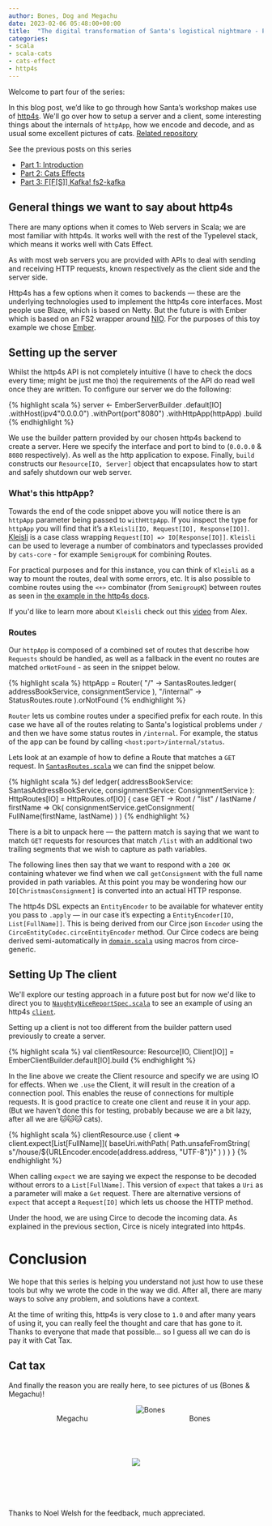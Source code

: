```yaml
---
author: Bones, Dog and Megachu
date: 2023-02-06 05:48:00+00:00
title:  "The digital transformation of Santa's logistical nightmare - Part 4 http4s"
categories:
- scala
- scala-cats
- cats-effect
- http4s
---
```



Welcome to part four of the series:

In this blog post, we’d like to go through how Santa’s workshop makes use of [http4s](https://http4s.org). We'll go over how to setup a server and a client, some interesting things about the internals of `httpApp`, how we encode and decode, and as usual some excellent pictures of cats. [Related repository]()

See the previous posts on this series

- [Part 1: Introduction](https://functional-feline-society.github.io/2022/12/16/santas-logistical-nightmare-pt1/)
- [Part 2: Cats Effects](https://functional-feline-society.github.io/2022/12/22/io-part-2/)
- [Part 3: F[F[S]] Kafka! fs2-kafka](https://functional-feline-society.github.io/2023/01/24/fs2-kafka/)




## General things we want to say about http4s

There are many options when it comes to Web servers in Scala; we are most familiar with http4s. It works well with the rest of the Typelevel stack, which means it works well with Cats Effect.

As with most web servers you are provided with APIs to deal with sending and receiving HTTP requests, known respectively as the client side and the server side. 

Http4s has a few options when it comes to backends — these are the underlying technologies used to implement the http4s core interfaces. 
Most people use Blaze, which is based on Netty. But the future is with Ember which is based on an FS2 wrapper around [NIO](https://docs.oracle.com/en/java/javase/15/core/java-nio.html). 
For the purposes of this toy example we chose [Ember](https://mvnrepository.com/artifact/org.http4s/http4s-ember-server). 

## Setting up the server

Whilst the http4s API is not completely intuitive (I have to check the docs every time; might be just me tho) the requirements of the API do read well once they are written. To configure our server we do the following:


{% highlight scala %}
server <- EmberServerBuilder
  .default[IO]
  .withHost(ipv4"0.0.0.0")
  .withPort(port"8080")
  .withHttpApp(httpApp)
  .build
{% endhighlight %}


We use the builder pattern provided by our chosen http4s backend to create a server. Here we specify the interface and port to bind to (`0.0.0.0` & `8080` respectively). As well as the http application to expose.
Finally, `build` constructs our `Resource[IO, Server]` object that encapsulates how to start and safely shutdown our web server.

### What's this httpApp?

Towards the end of the code snippet above you will notice there is an `httpApp` parameter being passed to `withHttpApp`. 
If you inspect the type for `httpApp` you will find that it’s a `Kleisli[IO, Request[IO], Response[IO]]`. 
[Kleisli](https://typelevel.org/cats/datatypes/kleisli.html) is a case class wrapping `Request[IO] => IO[Response[IO]]`. 
`Kleisli` can be used to leverage a number of combinators and typeclasses provided by `cats-core` - for example `SemigroupK` for combining Routes.

For practical purposes and for this instance, you can think of `Kleisli` as a way to mount the routes, deal with some errors, etc.
It is also possible to combine routes using the `<+>` combinator (from `SemigroupK`) between routes as seen in [the example in the http4s docs](https://http4s.org/v0.23/docs/service.html#running-your-service).

If you'd like to learn more about `Kleisli` check out this [video](https://www.youtube.com/watch?v=qL6Viix3npA) from Alex. 

### Routes

Our `httpApp` is composed of a combined set of routes that describe how `Requests` should be handled, as well as a fallback in the event no routes are matched `orNotFound` - as seen in the snippet below.

{% highlight scala %}
httpApp = Router(
  "/" -> SantasRoutes.ledger(
    addressBookService,
    consignmentService
  ),
  "/internal" -> StatusRoutes.route
).orNotFound
{% endhighlight %}

`Router` lets us combine routes under a specified prefix for each route. In this case we have all of the routes relating to Santa's logistical problems under `/` and then we have some status routes in `/internal`.
For example, the status of the app can be found by calling `<host:port>/internal/status`.

Lets look at an example of how to define a Route that matches a `GET` request.
In [`SantasRoutes.scala`](https://github.com/Functional-Feline-Society/santas-stream/blob/da9315fc88db274cdf8b7b6109fa1f4a98bf1875/src/main/scala/com/northpole/santas/SantasRoutes.scala) we can find the snippet below.

{% highlight scala %}
def ledger(
    addressBookService: SantasAddressBookService,
    consignmentService: ConsignmentService
): HttpRoutes[IO] =
  HttpRoutes.of[IO] {
    case GET -> Root / "list" / lastName / firstName =>
      Ok(
        consignmentService.getConsignment(
          FullName(firstName, lastName)
        )
      )
{% endhighlight %}

There is a bit to unpack here — the pattern match is saying that we want to match `GET` requests for resources that match `/list` with an additional two trailing segments that we wish to capture as path variables.

The following lines then say that we want to respond with a `200 OK` containing whatever we find when we call `getConsignment` with the full name provided in path variables.
At this point you may be wondering how our `IO[ChristmasConsignment]` is converted into an actual HTTP response.

The http4s DSL expects an `EntityEncoder` to be available for whatever entity you pass to `.apply` — in our case it’s expecting a `EntityEncoder[IO, List[FullName]]`. 
This is being derived from our Circe json `Encoder` using the `CirceEntityCodec.circeEntityEncoder` method. 
Our Circe codecs are being derived semi-automatically in [`domain.scala`](https://github.com/Functional-Feline-Society/santas-stream/blob/da9315fc88db274cdf8b7b6109fa1f4a98bf1875/src/main/scala/com/northpole/santas/domain.scala) using macros from circe-generic. 

## Setting Up The client

We'll explore our testing approach in a future post but for now we'd like to direct you to [`NaughtyNiceReportSpec.scala`](https://github.com/Functional-Feline-Society/santas-stream/blob/da9315fc88db274cdf8b7b6109fa1f4a98bf1875/src/it/scala/com/northpole/santas/NaughtyNiceReportSpec.scala) to see an example of using an http4s [`client`](https://http4s.org/v0.23/docs/client.html).

Setting up a client is not too different from the builder pattern used previously to create a server. 

{% highlight scala %}
val clientResource: Resource[IO, Client[IO]] =
  EmberClientBuilder.default[IO].build
{% endhighlight %}

In the line above we create the Client resource and specify we are using IO for effects. 
When we `.use` the Client, it will result in the creation of a connection pool. This enables the reuse of connections for multiple requests. 
It is good practice to create one client and reuse it in your app. (But we haven’t done this for testing, probably because we are a bit lazy, after all we are 🐱🐱🐱 cats).

{% highlight scala %}
clientResource.use { client =>
  client.expect[List[FullName]](
    baseUri.withPath(
      Path.unsafeFromString(
        s"/house/${URLEncoder.encode(address.address, "UTF-8")}"
      )
    )
  )
}
{% endhighlight %}

When calling `expect` we are saying we expect the response to be decoded without errors to a `List[FullName]`. 
This version of `expect` that takes a `Uri` as a parameter will make a `Get` request. 
There are alternative versions of `expect` that accept a `Request[IO]` which lets us choose the HTTP method.

Under the hood, we are using Circe to decode the incoming data. As explained in the previous section, Circe is nicely integrated into http4s. 


# Conclusion

We hope that this series is helping you understand not just how to use these tools but why we wrote the code in the way we did. After all, there are many ways to solve any problem, and solutions have a context. 


At the time of writing this, http4s is very close to `1.0` and after many years of using it, you can really feel the thought and care that has gone to it. Thanks to everyone that made that possible... so I guess all we can do is pay it with Cat Tax.

## Cat tax

And finally the reason you are really here, to see pictures of us (Bones & Megachu)!

<div>
  <div style="display: flex; flex-direction: row; flex-wrap: wrap;width: 100%;">
    <div style="display: flex; flex-direction: column; flex-basis: 100%; flex: 1; background-position: 99% 40%; background-size: cover; background-image: url(https://functional-feline-society.github.io/images/megachu-3.jpeg);">
    </div>
    <div style="display: flex; flex-direction: column; flex-basis: 100%; flex: 1;">
      <img src="https://functional-feline-society.github.io/images/naughty-bones.jpeg" alt="Bones">
    </div>
  </div>
  <div style="display: flex; flex-direction: row; flex-wrap: wrap;width: 100%;">
<div style="display: flex; flex-direction: column; flex-basis: 100%; flex: 1; text-align: center;">
      Megachu
    </div>
    <div style="display: flex; flex-direction: column; flex-basis: 100%; flex: 1; text-align: center;">
      Bones
    </div>
</div>
<div style="flex-direction: column; flex-basis: 100%; flex: 1; text-align: center; padding:5em">
<img src="https://media.tenor.com/seHiTkRjzgEAAAAd/silvestre-piol%C3%ADn.gif"  />
</div>
</div>

Thanks to Noel Welsh for the feedback, much appreciated.